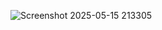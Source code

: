 ![Screenshot 2025-05-15 213305](https://github.com/user-attachments/assets/2f1a04ff-e724-42ce-b272-3252df8dfc66)
